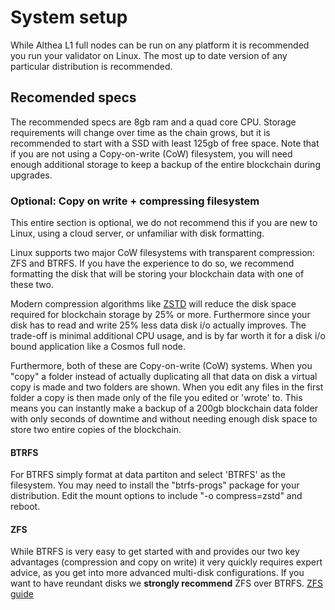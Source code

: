 # System setup

While Althea L1 full nodes can be run on any platform it is recommended you run your validator on Linux. The most up to date version of any particular distribution is recommended.

## Recomended specs

The recommended specs are 8gb ram and a quad core CPU. Storage requirements will change over time as the chain grows, but it is recommended to start with a SSD with least 125gb of free space. Note that if you are not using a Copy-on-write (CoW) filesystem, you will need enough additional storage to keep a backup of the entire blockchain during upgrades.

### Optional: Copy on write + compressing filesystem

This entire section is optional, we do not recommend this if you are new to Linux, using a cloud server, or unfamiliar with disk formatting.

Linux supports two major CoW filesystems with transparent compression: ZFS and BTRFS. If you have the experience to do so, we recommend formatting the disk that will be storing your blockchain data with one of these two.

Modern compression algorithms like [ZSTD](https://github.com/facebook/zstd) will reduce the disk space required for blockchain storage by 25% or more. Furthermore since your disk has to read and write 25% less data disk i/o actually improves. The trade-off is minimal additional CPU usage, and is by far worth it for a disk i/o bound application like a Cosmos full node.

Furthermore, both of these are Copy-on-write (CoW) systems. When you "copy" a folder instead of actually duplicating all that data on disk a virtual copy is made and two folders are shown. When you edit any files in the first folder a copy is then made only of the file you edited or 'wrote' to. This means you can instantly make a backup of a 200gb blockchain data folder with only seconds of downtime and without needing enough disk space to store two entire copies of the blockchain.

#### BTRFS

For BTRFS simply format at data partiton and select 'BTRFS' as the filesystem. You may need to install the "btrfs-progs" package for your distribution. Edit the mount options to include "-o compress=zstd" and reboot.

#### ZFS

While BTRFS is very easy to get started with and provides our two key advantages (compression and copy on write) it very quickly requires expert advice, as you get into more advanced multi-disk configurations. If you want to have reundant disks we **strongly recommend** ZFS over BTRFS. [ZFS guide](https://openzfs.github.io/openzfs-docs/Getting%20Started/index.html)
